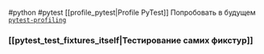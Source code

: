 #python #pytest
[[profile_pytest|Profile PyTest]]
Попробовать в будущем [`pytest-profiling`](https://pypi.org/project/pytest-profiling/)

### [[pytest_test_fixtures_itself|Тестирование самих фикстур]]